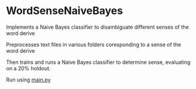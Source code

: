 # WordSenseNaiveBayes
Implements a Naive Bayes classifier to disambiguate different senses of the word derive

Preprocesses text files in various folders coresponding to a sense of the word derive

Then trains and runs a Naive Bayes classifier to determine sense, evaluating on a 20% holdout. 

Run using [main.py](code/main.py)
